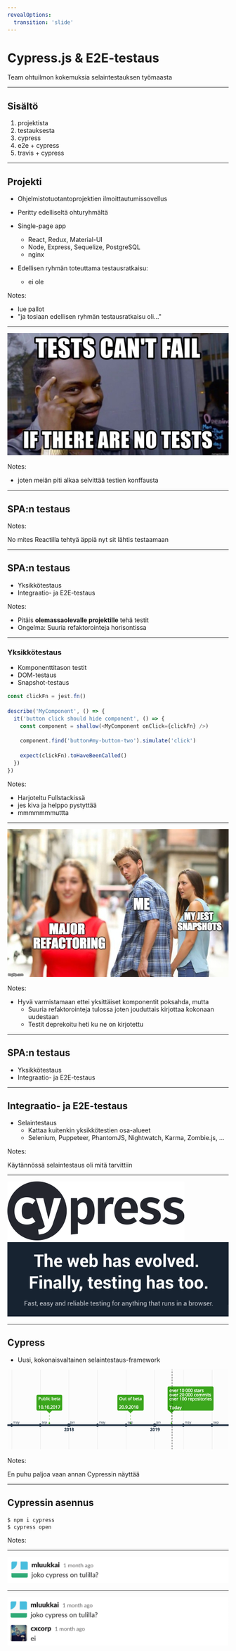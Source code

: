 ```yaml
---
revealOptions:
  transition: 'slide'
---
```


# Cypress.js & E2E-testaus

Team ohtuilmon kokemuksia selaintestauksen työmaasta

---

## Sisältö

1. projektista
2. testauksesta
3. cypress
4. e2e + cypress
5. travis + cypress

---

<!--
.slide: data-background="./img/projektista-app-screenshot.png" data-background-opacity="0.3"
-->

## Projekti

- Ohjelmistotuotantoprojektien ilmoittautumissovellus
- Peritty edelliseltä ohturyhmältä
- Single-page app

  - React, Redux, Material-UI
  - Node, Express, Sequelize, PostgreSQL
  - nginx

- Edellisen ryhmän toteuttama testausratkaisu: <!-- .element: class="fragment" data-fragment-index="1" -->
  - ei ole <!-- .element: class="fragment" data-fragment-index="2" -->

Notes:

- lue pallot
- "ja tosiaan edellisen ryhmän testausratkaisu oli..."

---

![](./img/projekti-tests-cant-fail-if-there-are-no-tests.jpg)

Notes:

- joten meiän piti alkaa selvittää testien konffausta

---

## SPA:n testaus

Notes:

No mites Reactilla tehtyä äppiä nyt sit lähtis testaamaan

----

## SPA:n testaus

- Yksikkötestaus <!-- .element: class="fragment highlight-current-blue" data-fragment-index="1" -->
- Integraatio- ja E2E-testaus

Notes:

- Pitäis **olemassaolevalle projektille** tehä testit
- Ongelma: Suuria refaktorointeja horisontissa

----

### Yksikkötestaus

- Komponenttitason testit
- DOM-testaus
- Snapshot-testaus

```js
const clickFn = jest.fn()

describe('MyComponent', () => {
  it('button click should hide component', () => {
    const component = shallow(<MyComponent onClick={clickFn} />)

    component.find('button#my-button-two').simulate('click')

    expect(clickFn).toHaveBeenCalled()
  })
})
```

Notes:

- Harjoteltu Fullstackissä
- jes kiva ja helppo pystyttää
- mmmmmmmuttta

----

![](./img/yksikkotestaus-meme.jpg)

Notes:

- Hyvä varmistamaan ettei yksittäiset komponentit poksahda, mutta
  - Suuria refaktorointeja tulossa joten jouduttais kirjottaa kokonaan uudestaan
  - Testit deprekoitu heti ku ne on kirjotettu

----

## SPA:n testaus

- Yksikkötestaus <!-- .element: class="fragment highlight-red" data-fragment-index="1" -->
- Integraatio- ja E2E-testaus <!-- .element: class="fragment highlight-current-blue" data-fragment-index="2" -->

----

## Integraatio- ja E2E-testaus

- Selaintestaus <!-- .element: class="fragment" data-fragment-index="3" -->
    - Kattaa kuitenkin yksikkötestien osa-alueet <!-- .element: class="fragment" data-fragment-index="3" -->
    - Selenium, Puppeteer, PhantomJS, Nightwatch, Karma, Zombie.js, ...

Notes:

Käytännössä selaintestaus oli mitä tarvittiin

---

![](./img/cypress-logo.png) <!-- .element style="border:none" -->
![](./img/cypress-slogan.png)

----

## Cypress

- Uusi, kokonaisvaltainen selaintestaus-framework

![](./img/cypress-timeline.png)

Notes:

En puhu paljoa vaan annan Cypressin näyttää

----

## Cypressin asennus

```shell
$ npm i cypress
$ cypress open
```
<!-- .element: class="fragment" data-fragment-index="1" -->

Notes:


---

<!-- .slide: data-transition="none" -->

![](./img/loppu-joko-tulilla.png)

---

<!-- .slide: data-transition="none" -->

![](./img/loppu-ei.png)
